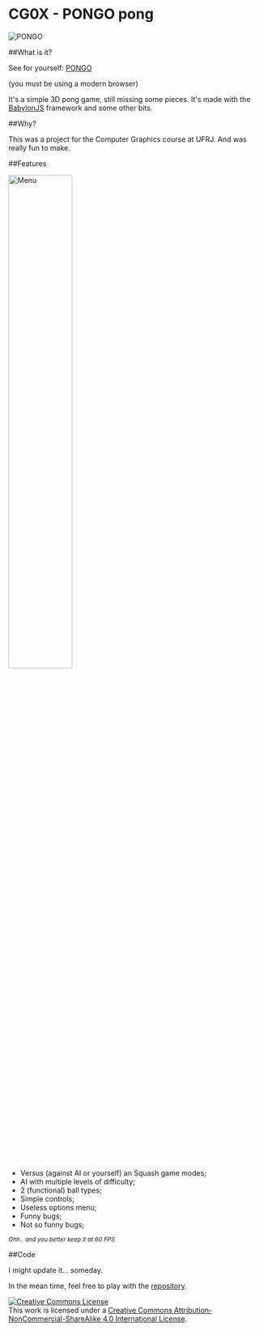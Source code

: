 # CG0X - PONGO pong

![PONGO](http://i.imgur.com/DYGC7BI.png)

##What is it?

See for yourself: [PONGO](http://pboueke.github.io/CG0X/#)

(you must be using a modern browser)

It's a simple 3D pong game, still missing some pieces. It's made with the [BabylonJS](http://www.babylonjs.com/) framework and some other bits.

##Why?

This was a project for the Computer Graphics course at UFRJ. And was really fun to make.

##Features

<img src="http://i.imgur.com/lBMIOsg.png" alt="Menu" width="50%">

* Versus (against AI or yourself) an Squash game modes;
* AI with multiple levels of difficulty;
* 2 (functional) ball types;
* Simple controls;
* Useless options menu;
* Funny bugs;
* Not so funny bugs;

<small>*Ohh.. and you better keep it at 60 FPS*</small>

##Code

I might update it... someday.

In the mean time, feel free to play with the [repository](https://github.com/pboueke/CG0X).


<a rel="license" href="http://creativecommons.org/licenses/by-nc-sa/4.0/"><img alt="Creative Commons License" style="border-width:0" src="https://i.creativecommons.org/l/by-nc-sa/4.0/88x31.png" /></a><br />This work is licensed under a <a rel="license" href="http://creativecommons.org/licenses/by-nc-sa/4.0/">Creative Commons Attribution-NonCommercial-ShareAlike 4.0 International License</a>.
